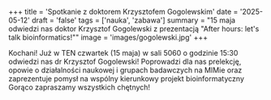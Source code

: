 +++
title = 'Spotkanie z doktorem Krzysztofem Gogolewskim'
date = '2025-05-12'
draft = 'false'
tags = ['nauka', 'zabawa']
summary = "15 maja odwiedzi nas doktor Krzysztof Gogolewski z prezentacją \"After hours: let's talk bioinformatics!\""
image = 'images/gogolewski.jpg'
+++

<!-- Tutaj START - cała treść posta -->

Kochani! Już w TEN czwartek (15 maja) w sali 5060 o godzinie 15:30 odwiedzi nas dr Krzysztof Gogolewski!
Poprowadzi dla nas prelekcję, opowie o działalności naukowej i grupach badawczych na MIMie oraz zaprezentuje pomysł na wspólny kierunkowy projekt bioinformatyczny
Gorąco zapraszamy wszystkich chętnych!
